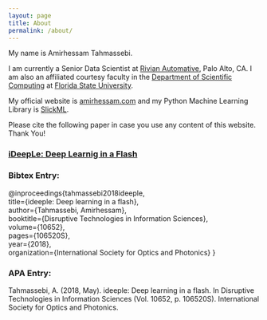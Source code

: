 ```yaml
---
layout: page
title: About
permalink: /about/
---
```


My name is Amirhessam Tahmassebi.

I am currently a Senior Data Scientist at [Rivian Automative](https://rivian.com), Palo Alto, CA. 
I am also an affiliated courtesy faculty in the [Department of Scientific Computing](https://sc.fsu.edu) at [Florida State University](https://fsu.edu). 

My official website is [amirhessam.com](https://www.amirhessam.com) and my Python Machine Learning Library is [SlickML](https://github.com/slickml/slick-ml).



Please cite the following paper in case you use any content of this website. Thank You!

### [iDeepLe: Deep Learnig in a Flash](https://doi.org/10.1117/12.2304418)

### Bibtex Entry:


@inproceedings{tahmassebi2018ideeple, <br/>
  title={ideeple: Deep learning in a flash},<br/>
  author={Tahmassebi, Amirhessam},<br/>
  booktitle={Disruptive Technologies in Information Sciences},<br/>
  volume={10652},<br/>
  pages={106520S},<br/>
  year={2018},<br/>
  organization={International Society for Optics and Photonics}
}


### APA Entry:

Tahmassebi, A. (2018, May). ideeple: Deep learning in a flash. In Disruptive Technologies in Information Sciences (Vol. 10652, p. 106520S). International Society for Optics and Photonics.
 




